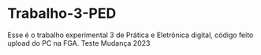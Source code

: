 # Trabalho-3-PED
Esse é o trabalho experimental 3 de Prática e Eletrônica digital, código feito upload do PC na FGA.
Teste Mudança 2023
